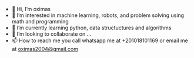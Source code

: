 - 👋 Hi, I’m oximas
- 👀 I’m interested in machine learning, robots, and problem solving using math and programming
- 🌱 I’m currently learning python, data structuctures and algorithms
- 💞️ I’m looking to collaborate on ...
- 📫 How to reach me you call whatsapp me at +201018101169 or email me at oximas2004@gmail.com

